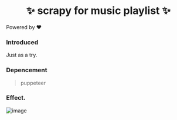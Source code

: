 <h1 align="center"> ✨ scrapy for music playlist ✨ </h1>

Powered by ❤️

### Introduced

Just as a try.

### Depencement

> puppeteer

### Effect.

![image]()

